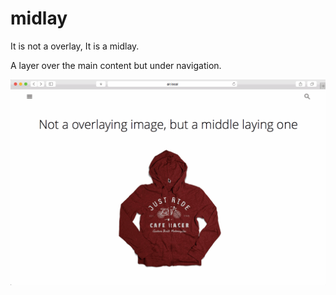 # midlay
It is not a overlay, It is a midlay.

A layer over the main content but under navigation.

![Middlay V4](assets/middlay-v4.gif)